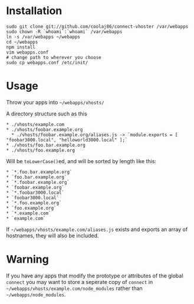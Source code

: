 Installation
===

    sudo git clone git://github.com/coolaj86/connect-vhoster /var/webapps
    sudo chown -R `whoami`:`whoami` /var/webapps
    ln -s /var/webapps ~/webapps
    cd ~/webapps
    npm install
    vim webapps.conf
    # change path to wherever you choose
    sudo cp webapps.conf /etc/init/

Usage
===

Throw your apps into `~/webapps/vhosts/`

A directory structure such as this

    * ./vhosts/example.com
    * ./vhosts/foobar.example.org
      * ./vhosts/foobar.example.org/aliases.js -> `module.exports = [ "foobar3000.local", "helloworld3000.local" ];`
    * ./vhosts/foo.bar.example.org
    * ./vhosts/foo.example.org

Will be `toLowerCase()`ed, and will be sorted by length like this:

    * `*.foo.bar.example.org`
    * `foo.bar.example.org`
    * `*.foobar.example.org`
    * `foobar.example.org`
    * `*.foobar3000.local`
    * `foobar3000.local`
    * `*.foo.example.org`
    * `foo.example.org`
    * `*.example.com`
    * `example.com`

If `~/webapps/vhosts/example.com/aliases.js` exists and exports an array of hostnames, they will also be included.

Warning
===

If you have any apps that modify the prototype or attributes of the global `connect` you may want to store a seperate copy of `connect` in `~/webapps/vhosts/example.com/node_modules` rather than `~/webapps/node_modules`.
